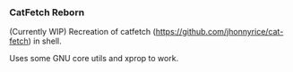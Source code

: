 ### CatFetch Reborn
(Currently WIP)
Recreation of catfetch (<https://github.com/jhonnyrice/cat-fetch>) in shell.

Uses some GNU core utils and xprop to work.
